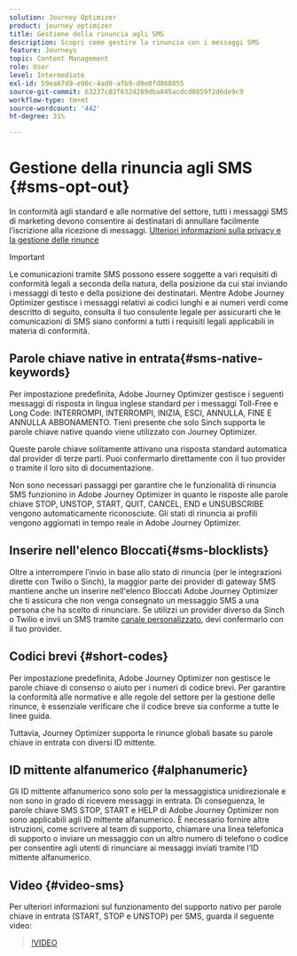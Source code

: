 ```yaml
---
solution: Journey Optimizer
product: journey optimizer
title: Gestione della rinuncia agli SMS
description: Scopri come gestire la rinuncia con i messaggi SMS
feature: Journeys
topic: Content Management
role: User
level: Intermediate
exl-id: 59ea67d9-e90c-4ad0-afb9-d0e0fd868855
source-git-commit: 63237c02f632d289dba845acdcd0859f2d6de9c9
workflow-type: tm+mt
source-wordcount: '442'
ht-degree: 31%

---
```


# Gestione della rinuncia agli SMS {#sms-opt-out}

In conformità agli standard e alle normative del settore, tutti i messaggi SMS di marketing devono consentire ai destinatari di annullare facilmente l’iscrizione alla ricezione di messaggi. [Ulteriori informazioni sulla privacy e la gestione delle rinunce](../privacy/opt-out.md)

>[!IMPORTANT]
>
>Le comunicazioni tramite SMS possono essere soggette a vari requisiti di conformità legali a seconda della natura, della posizione da cui stai inviando i messaggi di testo e della posizione dei destinatari. Mentre Adobe Journey Optimizer gestisce i messaggi relativi ai codici lunghi e ai numeri verdi come descritto di seguito, consulta il tuo consulente legale per assicurarti che le comunicazioni di SMS siano conformi a tutti i requisiti legali applicabili in materia di conformità.

## Parole chiave native in entrata{#sms-native-keywords}

Per impostazione predefinita, Adobe Journey Optimizer gestisce i seguenti messaggi di risposta in lingua inglese standard per i messaggi Toll-Free e Long Code: INTERROMPI, INTERROMPI, INIZIA, ESCI, ANNULLA, FINE E ANNULLA ABBONAMENTO. Tieni presente che solo Sinch supporta le parole chiave native quando viene utilizzato con Journey Optimizer.

Queste parole chiave solitamente attivano una risposta standard automatica dal provider di terze parti. Puoi confermarlo direttamente con il tuo provider o tramite il loro sito di documentazione.

Non sono necessari passaggi per garantire che le funzionalità di rinuncia SMS funzionino in Adobe Journey Optimizer in quanto le risposte alle parole chiave STOP, UNSTOP, START, QUIT, CANCEL, END e UNSUBSCRIBE vengono automaticamente riconosciute. Gli stati di rinuncia ai profili vengono aggiornati in tempo reale in Adobe Journey Optimizer.


## Inserire nell&#39;elenco Bloccati{#sms-blocklists}

Oltre a interrompere l’invio in base allo stato di rinuncia (per le integrazioni dirette con Twilio o Sinch), la maggior parte dei provider di gateway SMS mantiene anche un inserire nell&#39;elenco Bloccati Adobe Journey Optimizer che ti assicura che non venga consegnato un messaggio SMS a una persona che ha scelto di rinunciare. Se utilizzi un provider diverso da Sinch o Twilio e invii un SMS tramite [canale personalizzato](../building-journeys/using-custom-actions.md), devi confermarlo con il tuo provider.


## Codici brevi {#short-codes}

Per impostazione predefinita, Adobe Journey Optimizer non gestisce le parole chiave di consenso o aiuto per i numeri di codice brevi. Per garantire la conformità alle normative e alle regole del settore per la gestione delle rinunce, è essenziale verificare che il codice breve sia conforme a tutte le linee guida.

Tuttavia, Journey Optimizer supporta le rinunce globali basate su parole chiave in entrata con diversi ID mittente.

## ID mittente alfanumerico {#alphanumeric}

Gli ID mittente alfanumerico sono solo per la messaggistica unidirezionale e non sono in grado di ricevere messaggi in entrata. Di conseguenza, le parole chiave SMS STOP, START e HELP di Adobe Journey Optimizer non sono applicabili agli ID mittente alfanumerico. È necessario fornire altre istruzioni, come scrivere al team di supporto, chiamare una linea telefonica di supporto o inviare un messaggio con un altro numero di telefono o codice per consentire agli utenti di rinunciare ai messaggi inviati tramite l’ID mittente alfanumerico.

## Video {#video-sms}

Per ulteriori informazioni sul funzionamento del supporto nativo per parole chiave in entrata (START, STOP e UNSTOP) per SMS, guarda il seguente video:

>[!VIDEO](https://video.tv.adobe.com/v/344026?quality=12)
